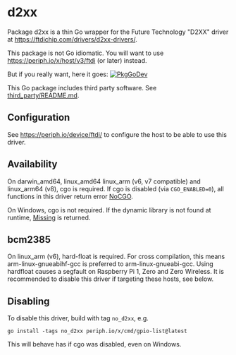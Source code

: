 # d2xx

Package d2xx is a thin Go wrapper for the Future Technology "D2XX" driver at
https://ftdichip.com/drivers/d2xx-drivers/.

This package is not Go idiomatic. You will want to use
https://periph.io/x/host/v3/ftdi (or later) instead.

But if you really want, here it goes:
[![PkgGoDev](https://pkg.go.dev/badge/periph.io/x/d2xx)](https://pkg.go.dev/periph.io/x/d2xx)

This Go package includes third party software. See
[third_party/README.md](third_party/README.md).

## Configuration

See https://periph.io/device/ftdi/ to configure the host to be able to use this
driver.

## Availability

On darwin_amd64, linux_amd64 linux_arm (v6, v7 compatible) and linux_arm64 (v8),
cgo is required. If cgo is disabled (via `CGO_ENABLED=0`), all functions in this
driver return error [NoCGO](https://periph.io/x/d2xx#NoCGO).

On Windows, cgo is not required. If the dynamic library is not found at runtime,
[Missing](https://periph.io/x/d2xx#Missing) is returned.

## bcm2385

On linux_arm (v6), hard-float is required. For cross compilation, this
means arm-linux-gnueabihf-gcc is preferred to arm-linux-gnueabi-gcc. Using
hardfloat causes a segfault on Raspberry Pi 1, Zero and Zero Wireless. It is
recommended to disable this driver if targeting these hosts, see below.

## Disabling

To disable this driver, build with tag `no_d2xx`, e.g.

```
go install -tags no_d2xx periph.io/x/cmd/gpio-list@latest
```

This will behave has if cgo was disabled, even on Windows.
